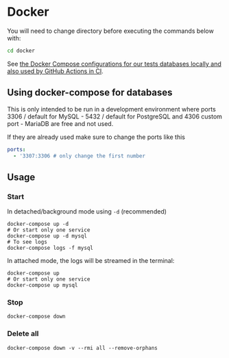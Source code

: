 # Docker

You will need to change directory before executing the commands below with:

```sh
cd docker
```

See [the Docker Compose configurations for our tests databases locally and also used by GitHub Actions in CI](./docker-compose.yml).

## Using docker-compose for databases

This is only intended to be run in a development environment where ports 3306 / default for MySQL - 5432 / default for PostgreSQL and 4306 custom port - MariaDB are free and not used.

If they are already used make sure to change the ports like this

```yaml
ports:
  - '3307:3306 # only change the first number
```

## Usage

### Start

In detached/background mode using `-d` (recommended)

```
docker-compose up -d
# Or start only one service
docker-compose up -d mysql
# To see logs
docker-compose logs -f mysql
```

In attached mode, the logs will be streamed in the terminal:

```
docker-compose up
# Or start only one service
docker-compose up mysql
```

### Stop

```
docker-compose down
```

### Delete all

```
docker-compose down -v --rmi all --remove-orphans
```
